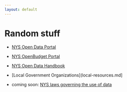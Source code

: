 ```yaml
---
layout: default
---
```



# Random stuff

* [NYS Open Data Portal](https://data.ny.gov)
* [NYS OpenBudget Portal](https://openbudget.ny.gov)
* [NYS Open Data Handbook](http://nys-its.github.io/open-data-handbook/)


* [Local Government Organizations](local-resources.md]
* coming soon: [NYS laws governing the use of data](nys-data-laws.html)


